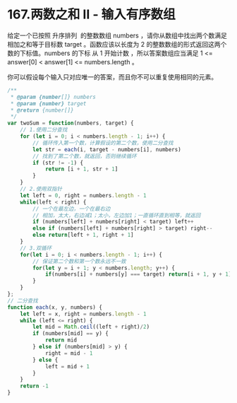 # 167.两数之和 II - 输入有序数组
给定一个已按照 升序排列  的整数数组 numbers ，请你从数组中找出两个数满足相加之和等于目标数 target 。​
函数应该以长度为 2 的整数数组的形式返回这两个数的下标值。numbers 的下标 从 1 开始计数 ，所以答案数组应当满足 1 <= answer[0] < answer[1] <= numbers.length 。
​

你可以假设每个输入只对应唯一的答案，而且你不可以重复使用相同的元素。
```javascript
/**
 * @param {number[]} numbers
 * @param {number} target
 * @return {number[]}
 */
var twoSum = function(numbers, target) {
  	// 1.使用二分查找
    for (let i = 0; i < numbers.length - 1; i++) {
      	// 循环传入第一个数，计算假设的第二个数，使用二分查找
        let str = each(i, target - numbers[i], numbers)
        // 找到了第二个数，就返回，否则继续循环
        if (str != -1) {
            return [i + 1, str + 1]
        }
    }
  	// 2.使用双指针
  	let left = 0, right = numbers.length - 1
    while(left < right) {
      	// 一个在最左边，一个在最右边
      	// 相加，太大，右边减1；太小，左边加1；一直循环直到相等，就返回
        if (numbers[left] + numbers[right] < target) left++
        else if (numbers[left] + numbers[right] > target) right--
        else return[left + 1, right + 1]
    }
  	// 3.双循环
  	for(let i = 0; i < numbers.length - 1; i++) {
      	// 保证第二个数和第一个数永远不一致
        for(let y = i + 1; y < numbers.length; y++) {
            if(numbers[i] + numbers[y] === target) return[i + 1, y + 1]
        }
    }
};
// 二分查找
function each(x, y, numbers) {
    let left = x, right = numbers.length - 1
    while (left <= right) {
        let mid = Math.ceil((left + right)/2)
        if (numbers[mid] == y) {
            return mid
        } else if (numbers[mid] > y) {
            right = mid - 1
        } else {
            left = mid + 1
        }
    }
    return -1
}
```
